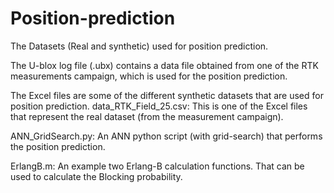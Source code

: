 # Position-prediction
The Datasets (Real and synthetic) used for position prediction. 

The U-blox log file (.ubx) contains a data file obtained from one of the RTK measurements campaign, which is used for the position prediction. 

The Excel files are some of the different synthetic datasets that are used for position prediction.
data_RTK_Field_25.csv: This is one of the Excel files that represent the real dataset (from the measurement campaign).

ANN_GridSearch.py: An ANN python script (with grid-search) that performs the position prediction.

ErlangB.m: An example two Erlang-B calculation functions. That can be used to calculate the Blocking probability. 
